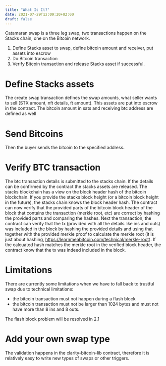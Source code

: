 ```yaml
---
title: "What Is It?"
date: 2021-07-29T12:09:20+02:00
draft: false
---
```

Catamaran swap is a three leg swap, two transactions happen on the Stacks chain, one on the Bitcoin network.

1. Define Stacks asset to swap, define bitcoin amount and receiver, put assets into escrow
1. Do Bitcoin transaction
1. Verify Bitcoin transaction and release Stacks asset if successful.

# Define Stacks assets
The create swap transaction defines the swap amounts, what seller wants to sell (STX amount, nft details, ft amount). This assets are put into escrow in the contract. The bitcoin amount in sats and receiving btc address are defined as well

# Send Bitcoins
Then the buyer sends the bitcoin to the specified address.

# Verify BTC transaction
The btc transaction details is submitted to the stacks chain. If the details can be confirmed by the contract the stacks assets are released.
The stacks blockchain has a view on the block header hash of the bitcoin blockchain.
If you provide the stacks block height (or a bitcoin block height in the future), the stacks chain knows the block header hash. The contract can now verify that the provided parts of the bitcoin block header of the block that contains the transaction (merkle root, etc) are correct by hashing the provided parts and comparing the hashes.
Next the transaction, the contract can verify that the tx (provided with all the details like ins and outs) was included in the block by hashing the provided details and using that together with the provided merkle proof to calculate the merkle root (it is just about hashing, https://learnmeabitcoin.com/technical/merkle-root). If the calcuated hash matches the merkle root in the verified block header, the contract know that the tx was indeed included in the block.

# Limitations
There are currently some limitations when we have to fall back to trustful swap due to technical limitations:
* the bitcoin transaction must not happen during a flash block
* the bitcoin transaction must not be larger than 1024 bytes and must not have more than 8 ins and 8 outs.

The flash block problem will be resolved in 2.1

# Add your own swap type
The validation happens in the clarity-bitcoin-lib contract, therefore it is relatively easy to write new types of swaps or other triggers.
